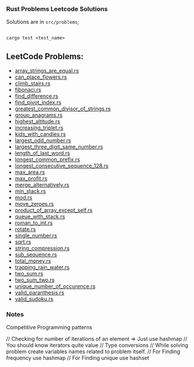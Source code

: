 ### Rust Problems Leetcode Solutions

Solutions are in `src/problems`;

```

cargo test <test_name>

```


## LeetCode Problems:

- [array_strings_are_equal.rs](src/problems/array_strings_are_equal.rs)
- [can_place_flowers.rs](src/problems/can_place_flowers.rs)
- [climb_stairs.rs](src/problems/climb_stairs.rs)
- [fibonaci.rs](src/problems/fibonaci.rs)
- [find_difference.rs](src/problems/find_difference.rs)
- [find_pivot_index.rs](src/problems/find_pivot_index.rs)
- [greatest_common_divisor_of_strings.rs](src/problems/greatest_common_divisor_of_strings.rs)
- [group_anagrams.rs](src/problems/group_anagrams.rs)
- [highest_altitude.rs](src/problems/highest_altitude.rs)
- [increasing_triplet.rs](src/problems/increasing_triplet.rs)
- [kids_with_candies.rs](src/problems/kids_with_candies.rs)
- [largest_odd_number.rs](src/problems/largest_odd_number.rs)
- [largest_three_digit_same_number.rs](src/problems/largest_three_digit_same_number.rs)
- [length_of_last_word.rs](src/problems/length_of_last_word.rs)
- [longest_common_prefix.rs](src/problems/longest_common_prefix.rs)
- [longest_consecutive_sequence_128.rs](src/problems/longest_consecutive_sequence_128.rs)
- [max_area.rs](src/problems/max_area.rs)
- [max_profit.rs](src/problems/max_profit.rs)
- [merge_alternatively.rs](src/problems/merge_alternatively.rs)
- [min_stack.rs](src/problems/min_stack.rs)
- [mod.rs](src/problems/mod.rs)
- [move_zeroes.rs](src/problems/move_zeroes.rs)
- [product_of_array_except_self.rs](src/problems/product_of_array_except_self.rs)
- [queue_with_stack.rs](src/problems/queue_with_stack.rs)
- [roman_to_int.rs](src/problems/roman_to_int.rs)
- [rotate.rs](src/problems/rotate.rs)
- [single_number.rs](src/problems/single_number.rs)
- [sqrt.rs](src/problems/sqrt.rs)
- [string_compression.rs](src/problems/string_compression.rs)
- [sub_sequence.rs](src/problems/sub_sequence.rs)
- [total_money.rs](src/problems/total_money.rs)
- [trapping_rain_water.rs](src/problems/trapping_rain_water.rs)
- [two_sum.rs](src/problems/two_sum.rs)
- [two_sum_two.rs](src/problems/two_sum_two.rs)
- [unique_number_of_occurence.rs](src/problems/unique_number_of_occurence.rs)
- [valid_paranthesis.rs](src/problems/valid_paranthesis.rs)
- [valid_sudoku.rs](src/problems/valid_sudoku.rs)





### Notes

Competitive Programming patterns

// Checking for number of iterations of an element  => Just use hashmap
// You should know iterators quite value
// Type conversions
// While solving problem create variables names related to problem itself.
// For Finding frequency use hashmap
// For Finding unique use hashset